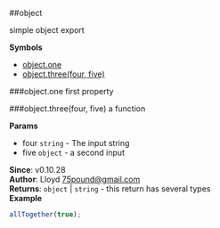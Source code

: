 <a name="module_object"></a>
##object

simple object export

  
**Symbols**  
  * [object.one](#module_object.one)
  * [object.three(four, five)](#module_object.three)

<a name="module_object.one"></a>
###object.one
first property

  
<a name="module_object.three"></a>
###object.three(four, five)
a function

**Params**

- four `string` - The input string
- five `object` - a second input

**Since**: v0.10.28  
**Author**: Lloyd <75pound@gmail.com>  
**Returns**: `object` | `string` - this return has several types  
**Example**  
```js
allTogether(true);
```
